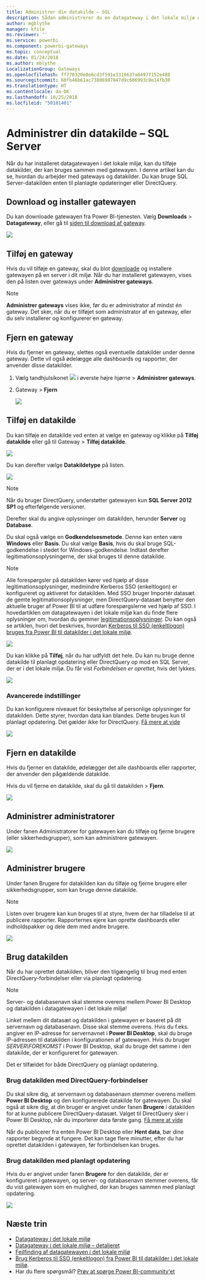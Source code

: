 ```yaml
---
title: Administrer din datakilde – SQL
description: Sådan administrerer du en datagateway i det lokale miljø og de datakilder, der hører til denne gateway.
author: mgblythe
manager: kfile
ms.reviewer: ''
ms.service: powerbi
ms.component: powerbi-gateways
ms.topic: conceptual
ms.date: 01/24/2018
ms.author: mblythe
LocalizationGroup: Gateways
ms.openlocfilehash: ff770320e0e6cd3f591e3318637a04977152e488
ms.sourcegitcommit: 60fb46b61ac73806987847d9c606993c0e14fb30
ms.translationtype: HT
ms.contentlocale: da-DK
ms.lasthandoff: 10/25/2018
ms.locfileid: "50101401"
---
```

# <a name="manage-your-data-source---sql-server"></a>Administrer din datakilde – SQL Server
Når du har installeret datagatewayen i det lokale miljø, kan du tilføje datakilder, der kan bruges sammen med gatewayen. I denne artikel kan du se, hvordan du arbejder med gateways og datakilder. Du kan bruge SQL Server-datakilden enten til planlagte opdateringer eller DirectQuery.

## <a name="download-and-install-the-gateway"></a>Download og installer gatewayen
Du kan downloade gatewayen fra Power BI-tjenesten. Vælg **Downloads** > **Datagateway**, eller gå til [siden til download af gateway](https://go.microsoft.com/fwlink/?LinkId=698861).

![](media/service-gateway-enterprise-manage-sql/powerbi-download-data-gateway.png)

## <a name="add-a-gateway"></a>Tilføj en gateway
Hvis du vil tilføje en gateway, skal du blot [downloade](https://go.microsoft.com/fwlink/?LinkId=698861) og installere gatewayen på en server i dit miljø. Når du har installeret gatewayen, vises den på listen over gateways under **Administrer gateways**.

> [!NOTE]
> **Administrer gateways** vises ikke, før du er administrator af mindst én gateway. Det sker, når du er tilføjet som administrator af en gateway, eller du selv installerer og konfigurerer en gateway.
> 
> 

## <a name="remove-a-gateway"></a>Fjern en gateway
Hvis du fjerner en gateway, slettes også eventuelle datakilder under denne gateway.  Dette vil også ødelægge alle dashboards og rapporter, der anvender disse datakilder.

1. Vælg tandhjulsikonet ![](media/service-gateway-enterprise-manage-sql/pbi_gearicon.png) i øverste højre hjørne > **Administrer gateways**.
2. Gateway > **Fjern**
   
   ![](media/service-gateway-enterprise-manage-sql/datasourcesettings7.png)

## <a name="add-a-data-source"></a>Tilføj en datakilde
Du kan tilføje en datakilde ved enten at vælge en gateway og klikke på **Tilføj datakilde** eller gå til Gateway > **Tilføj datakilde**.

![](media/service-gateway-enterprise-manage-sql/datasourcesettings1.png)

Du kan derefter vælge **Datakildetype** på listen.

![](media/service-gateway-enterprise-manage-sql/datasourcesettings2.png)

> [!NOTE]
> Når du bruger DirectQuery, understøtter gatewayen kun **SQL Server 2012 SP1** og efterfølgende versioner.
> 
> 

Derefter skal du angive oplysninger om datakilden, herunder **Server** og **Database**.  

Du skal også vælge en **Godkendelsesmetode**.  Denne kan enten være **Windows** eller **Basis**.  Du skal vælge **Basis**, hvis du skal bruge SQL-godkendelse i stedet for Windows-godkendelse. Indtast derefter legitimationsoplysningerne, der skal bruges til denne datakilde.

> [!NOTE]
> Alle forespørgsler på datakilden kører ved hjælp af disse legitimationsoplysninger, medmindre Kerberos SSO (enkeltlogon) er konfigureret og aktiveret for datakilden. Med SSO bruger Importér datasæt de gemte legitimationsoplysninger, men DirectQuery-datasæt benytter den aktuelle bruger af Power BI til at udføre forespørgslerne ved hjælp af SSO. I hovedartiklen om datagatewayen i det lokale miljø kan du finde flere oplysninger om, hvordan du gemmer [legitimationsoplysninger](service-gateway-onprem.md#credentials). Du kan også se artiklen, hvori det beskrives, hvordan [Kerberos til SSO (enkeltlogon) bruges fra Power BI til datakilder i det lokale miljø](service-gateway-sso-kerberos.md).
> 
> 

![](media/service-gateway-enterprise-manage-sql/datasourcesettings3.png)

Du kan klikke på **Tilføj**, når du har udfyldt det hele.  Du kan nu bruge denne datakilde til planlagt opdatering eller DirectQuery op mod en SQL Server, der er i det lokale miljø. Du får vist *Forbindelsen er oprettet*, hvis det lykkes.

![](media/service-gateway-enterprise-manage-sql/datasourcesettings4.png)

### <a name="advanced-settings"></a>Avancerede indstillinger
Du kan konfigurere niveauet for beskyttelse af personlige oplysninger for datakilden. Dette styrer, hvordan data kan blandes. Dette bruges kun til planlagt opdatering. Det gælder ikke for DirectQuery. [Få mere at vide](https://support.office.com/article/Privacy-levels-Power-Query-CC3EDE4D-359E-4B28-BC72-9BEE7900B540)

![](media/service-gateway-enterprise-manage-sql/datasourcesettings9.png)

## <a name="remove-a-data-source"></a>Fjern en datakilde
Hvis du fjerner en datakilde, ødelægger det alle dashboards eller rapporter, der anvender den pågældende datakilde.  

Hvis du vil fjerne en datakilde, skal du gå til datakilden > **Fjern**.

![](media/service-gateway-enterprise-manage-sql/datasourcesettings6.png)

## <a name="manage-administrators"></a>Administrer administratorer
Under fanen Administratorer for gatewayen kan du tilføje og fjerne brugere (eller sikkerhedsgrupper), som kan administrere gatewayen.

![](media/service-gateway-enterprise-manage-sql/datasourcesettings8.png)

## <a name="manage-users"></a>Administrer brugere
Under fanen Brugere for datakilden kan du tilføje og fjerne brugere eller sikkerhedsgrupper, som kan bruge denne datakilde.

> [!NOTE]
> Listen over brugere kan kun bruges til at styre, hvem der har tilladelse til at publicere rapporter. Rapporternes ejere kan oprette dashboards eller indholdspakker og dele dem med andre brugere.
> 
> 

![](media/service-gateway-enterprise-manage-sql/datasourcesettings5.png)

## <a name="using-the-data-source"></a>Brug datakilden
Når du har oprettet datakilden, bliver den tilgængelig til brug med enten DirectQuery-forbindelser eller via planlagt opdatering.

> [!NOTE]
> Server- og databasenavn skal stemme overens mellem Power BI Desktop og datakilden i datagatewayen i det lokale miljø!
> 
> 

Linket mellem dit datasæt og datakilden i gatewayen er baseret på dit servernavn og databasenavn. Disse skal stemme overens. Hvis du f.eks. angiver en IP-adresse for servernavnet i **Power BI Desktop**, skal du bruge IP-adressen til datakilden i konfigurationen af gatewayen. Hvis du bruger *SERVER\FOREKOMST* i Power BI Desktop, skal du bruge det samme i den datakilde, der er konfigureret for gatewayen.

Det er tilfældet for både DirectQuery og planlagt opdatering.

### <a name="using-the-data-source-with-directquery-connections"></a>Brug datakilden med DirectQuery-forbindelser
Du skal sikre dig, at servernavn og databasenavn stemmer overens mellem **Power BI Desktop** og den konfigurerede datakilde for gatewayen. Du skal også at sikre dig, at din bruger er angivet under fanen **Brugere** i datakilden for at kunne publicere DirectQuery-datasæt. Valget til DirectQuery sker i Power BI Desktop, når du importerer data første gang. [Få mere at vide](desktop-use-directquery.md)

Når du publicerer fra enten Power BI Desktop eller **Hent data**, bør dine rapporter begynde at fungere. Det kan tage flere minutter, efter du har oprettet datakilden i gatewayen, før forbindelsen kan bruges.

### <a name="using-the-data-source-with-scheduled-refresh"></a>Brug datakilden med planlagt opdatering
Hvis du er angivet under fanen **Brugere** for den datakilde, der er konfigureret i gatewayen, og server- og databasenavn stemmer overens, får du vist gatewayen som en mulighed, der kan bruges sammen med planlagt opdatering.

![](media/service-gateway-enterprise-manage-sql/powerbi-gateway-enterprise-schedule-refresh.png)

## <a name="next-steps"></a>Næste trin
* [Datagateway i det lokale miljø](service-gateway-onprem.md)  
* [Datagateway i det lokale miljø – detaljeret](service-gateway-onprem-indepth.md)  
* [Fejlfinding af datagatewayen i det lokale miljø](service-gateway-onprem-tshoot.md)
* [Brug Kerberos til SSO (enkeltlogon) fra Power BI til datakilder i det lokale miljø](service-gateway-sso-kerberos.md). 
* Har du flere spørgsmål? [Prøv at spørge Power BI-community'et](http://community.powerbi.com/)

